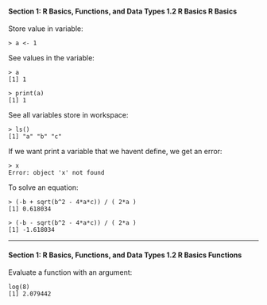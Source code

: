 #### Section 1: R Basics, Functions, and Data Types   1.2 R Basics   R Basics

Store value in variable:

    > a <- 1

See values in the variable:

    > a
    [1] 1

    > print(a)
    [1] 1

See all variables store in workspace:

    > ls()
    [1] "a" "b" "c"

If we want print a variable that we havent define, we get an error:

    > x
    Error: object 'x' not found

To solve an equation:

    > (-b + sqrt(b^2 - 4*a*c)) / ( 2*a )
    [1] 0.618034
    
    > (-b - sqrt(b^2 - 4*a*c)) / ( 2*a )
    [1] -1.618034
    
---

#### Section 1: R Basics, Functions, and Data Types   1.2 R Basics   Functions

Evaluate a function with an argument:

    log(8)
    [1] 2.079442
    
